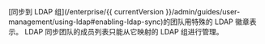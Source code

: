 [同步到 LDAP 组](/enterprise/{{ currentVersion }}/admin/guides/user-management/using-ldap#enabling-ldap-sync)的团队用特殊的 LDAP 徽章表示。 LDAP 同步团队的成员列表只能从它映射的 LDAP 组进行管理。
